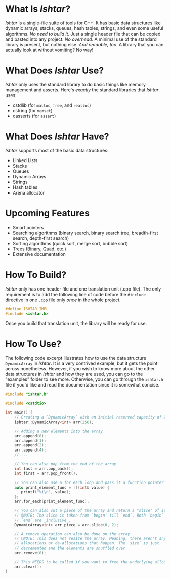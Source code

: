 # What Is *Ishtar*? 
*Ishtar* is a single-file suite of tools for C++. It has basic data structures like dynamic arrays, stacks, queues, hash tables, strings, and even some useful algorithms. 
*No need to build it*. Just a single header file that can be copied and pasted into any project. 
*No overhead*. A minimal use of the standard library is present, but nothing else.
*And readable, too*. A library that you can actually look at without vomiting? No way! 

# What Does *Ishtar* Use? 
*Ishtar* only uses the standard library to do basic things like memory management and asserts. Here's _exactly_ the standard libraries that *Ishtar* uses:
- cstdlib (for `malloc`, `free`, and `realloc`)
- cstring (for `memset`)
- casserts (for `assert`)
 
# What Does *Ishtar* Have?
*Ishtar* supports most of the basic data structures:
- Linked Lists
- Stacks 
- Queues 
- Dynamic Arrays
- Strings 
- Hash tables 
- Arena allocator

# Upcoming Features
- Smart pointers
- Searching algorithms (binary search, binary search tree, breadth-first search, depth-first search)
- Sorting algorithms (quick sort, merge sort, bubble sort)
- Trees (Binary, Quad, etc.)
- Extensive documentation

# How To Build? 
*Ishtar* only has one header file and one translation unit (.cpp file). The only requirement is to add the following line of code before the `#include` directive in one `.cpp` file only _once_ in the whole project. 

```c++
#define ISHTAR_IMPL
#include <ishtar.h>
```

Once you build that translation unit, the library will be ready for use.

# How To Use?
The following code excerpt illustrates how to use the data structure `DynamicArray` in *Ishtar*. It is a very contrived example, but it gets the point across nonetheless. However, if you wish to know more about the other data structures in *Ishtar* and how they are used, you can go to the "examples" folder to see more. Otherwise, you can go through the `ishtar.h` file if you'd like and read the documentation since it is somewhat concise.

```c++
#include "ishtar.h"

#include <cstdtio>

int main() {
    // Creating a `DynamicArray` with an initial reserved capacity of 256
    ishtar::DynamicArray<int> arr(256);

    // Adding a new elements into the array 
    arr.append(0);
    arr.append(1);
    arr.append(2);
    arr.append(4);
    // ...

    // You can also pop from the end of the array 
    int last = arr.pop_back();
    int first = arr.pop_front();

    // You can also use a for each loop and pass it a function pointer
    auto print_element_func = [](int& value) {
       printf("%i\n", value); 
    };
    arr.for_each(print_element_func);

    // You can also cut a piece of the array and return a "slice" of it 
    // @NOTE: The slice is taken from `begin` till `end`. Both `begin` and 
    // `end` are _inclusive_.
    DynamicArray<int> arr_piece = arr.slice(0, 2); 

    // A remove operation can also be done on the array. 
    // @NOTE: This does not resize the array. Meaning, there aren't any 
    // allocations or de-allocations that happen. The `size` is just 
    // decremented and the elements are shuffled over
    arr.remove(0);

    // This NEEDS to be called if you want to free the underlying allocated memory 
    arr.clear();
}
```
